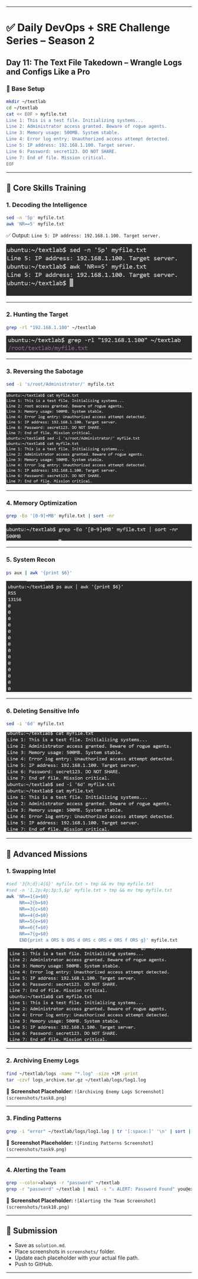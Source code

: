 
---

# ✅ Daily DevOps + SRE Challenge Series – Season 2

## Day 11: The Text File Takedown – Wrangle Logs and Configs Like a Pro

### 📂 Base Setup

```bash
mkdir ~/textlab
cd ~/textlab
cat << EOF > myfile.txt
Line 1: This is a test file. Initializing systems...
Line 2: Administrator access granted. Beware of rogue agents.
Line 3: Memory usage: 500MB. System stable.
Line 4: Error log entry: Unauthorized access attempt detected.
Line 5: IP address: 192.168.1.100. Target server.
Line 6: Password: secret123. DO NOT SHARE.
Line 7: End of file. Mission critical.
EOF
```

---

## 🧩 Core Skills Training

### 1. Decoding the Intelligence

```bash
sed -n '5p' myfile.txt
awk 'NR==5' myfile.txt
```

✅ Output: `Line 5: IP address: 192.168.1.100. Target server.`

![alt text](image.png)

---

### 2. Hunting the Target

```bash
grep -rl "192.168.1.100" ~/textlab
```

![alt text](image-1.png)

---

### 3. Reversing the Sabotage

```bash
sed -i 's/root/Administrator/' myfile.txt
```

![alt text](image-2.png)

---

### 4. Memory Optimization

```bash
grep -Eo '[0-9]+MB' myfile.txt | sort -nr
```

![alt text](image-3.png)

---

### 5. System Recon

```bash
ps aux | awk '{print $6}'
```

![alt text](image-4.png)

---

### 6. Deleting Sensitive Info

```bash
sed -i '6d' myfile.txt
```

![alt text](image-5.png)

---

## 🎯 Advanced Missions

### 1. Swapping Intel

```bash
#sed '3{h;d};4{G}' myfile.txt > tmp && mv tmp myfile.txt
#sed -n '1,2p;4p;3p;5,$p' myfile.txt > tmp && mv tmp myfile.txt
awk 'NR==1{a=$0}
     NR==2{b=$0}
     NR==3{c=$0}
     NR==4{d=$0}
     NR==5{e=$0}
     NR==6{f=$0}
     NR==7{g=$0}
     END{print a ORS b ORS d ORS c ORS e ORS f ORS g}' myfile.txt
```

![alt text](image-6.png)

---

### 2. Archiving Enemy Logs

```bash
find ~/textlab/logs -name "*.log" -size +1M -print
tar -czvf logs_archive.tar.gz ~/textlab/logs/log1.log
```

📸 **Screenshot Placeholder:**
`![Archiving Enemy Logs Screenshot](screenshots/task8.png)`

---

### 3. Finding Patterns

```bash
grep -i "error" ~/textlab/logs/log1.log | tr '[:space:]' '\n' | sort | uniq -c
```

📸 **Screenshot Placeholder:**
`![Finding Patterns Screenshot](screenshots/task9.png)`

---

### 4. Alerting the Team

```bash
grep --color=always -r "password" ~/textlab
grep -r "password" ~/textlab | mail -s "⚠️ ALERT: Password Found" you@example.com
```

📸 **Screenshot Placeholder:**
`![Alerting the Team Screenshot](screenshots/task10.png)`

---

## 📌 Submission

* Save as `solution.md`.
* Place screenshots in `screenshots/` folder.
* Update each placeholder with your actual file path.
* Push to GitHub.

---

